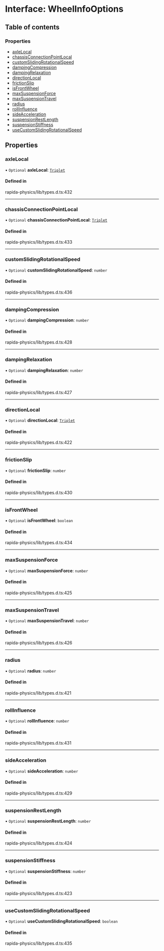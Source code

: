# Interface: WheelInfoOptions

## Table of contents

### Properties

- [axleLocal](WheelInfoOptions.md#axlelocal)
- [chassisConnectionPointLocal](WheelInfoOptions.md#chassisconnectionpointlocal)
- [customSlidingRotationalSpeed](WheelInfoOptions.md#customslidingrotationalspeed)
- [dampingCompression](WheelInfoOptions.md#dampingcompression)
- [dampingRelaxation](WheelInfoOptions.md#dampingrelaxation)
- [directionLocal](WheelInfoOptions.md#directionlocal)
- [frictionSlip](WheelInfoOptions.md#frictionslip)
- [isFrontWheel](WheelInfoOptions.md#isfrontwheel)
- [maxSuspensionForce](WheelInfoOptions.md#maxsuspensionforce)
- [maxSuspensionTravel](WheelInfoOptions.md#maxsuspensiontravel)
- [radius](WheelInfoOptions.md#radius)
- [rollInfluence](WheelInfoOptions.md#rollinfluence)
- [sideAcceleration](WheelInfoOptions.md#sideacceleration)
- [suspensionRestLength](WheelInfoOptions.md#suspensionrestlength)
- [suspensionStiffness](WheelInfoOptions.md#suspensionstiffness)
- [useCustomSlidingRotationalSpeed](WheelInfoOptions.md#usecustomslidingrotationalspeed)

## Properties

### axleLocal

• `Optional` **axleLocal**: [`Triplet`](../modules.md#triplet)

#### Defined in

rapida-physics/lib/types.d.ts:432

___

### chassisConnectionPointLocal

• `Optional` **chassisConnectionPointLocal**: [`Triplet`](../modules.md#triplet)

#### Defined in

rapida-physics/lib/types.d.ts:433

___

### customSlidingRotationalSpeed

• `Optional` **customSlidingRotationalSpeed**: `number`

#### Defined in

rapida-physics/lib/types.d.ts:436

___

### dampingCompression

• `Optional` **dampingCompression**: `number`

#### Defined in

rapida-physics/lib/types.d.ts:428

___

### dampingRelaxation

• `Optional` **dampingRelaxation**: `number`

#### Defined in

rapida-physics/lib/types.d.ts:427

___

### directionLocal

• `Optional` **directionLocal**: [`Triplet`](../modules.md#triplet)

#### Defined in

rapida-physics/lib/types.d.ts:422

___

### frictionSlip

• `Optional` **frictionSlip**: `number`

#### Defined in

rapida-physics/lib/types.d.ts:430

___

### isFrontWheel

• `Optional` **isFrontWheel**: `boolean`

#### Defined in

rapida-physics/lib/types.d.ts:434

___

### maxSuspensionForce

• `Optional` **maxSuspensionForce**: `number`

#### Defined in

rapida-physics/lib/types.d.ts:425

___

### maxSuspensionTravel

• `Optional` **maxSuspensionTravel**: `number`

#### Defined in

rapida-physics/lib/types.d.ts:426

___

### radius

• `Optional` **radius**: `number`

#### Defined in

rapida-physics/lib/types.d.ts:421

___

### rollInfluence

• `Optional` **rollInfluence**: `number`

#### Defined in

rapida-physics/lib/types.d.ts:431

___

### sideAcceleration

• `Optional` **sideAcceleration**: `number`

#### Defined in

rapida-physics/lib/types.d.ts:429

___

### suspensionRestLength

• `Optional` **suspensionRestLength**: `number`

#### Defined in

rapida-physics/lib/types.d.ts:424

___

### suspensionStiffness

• `Optional` **suspensionStiffness**: `number`

#### Defined in

rapida-physics/lib/types.d.ts:423

___

### useCustomSlidingRotationalSpeed

• `Optional` **useCustomSlidingRotationalSpeed**: `boolean`

#### Defined in

rapida-physics/lib/types.d.ts:435
